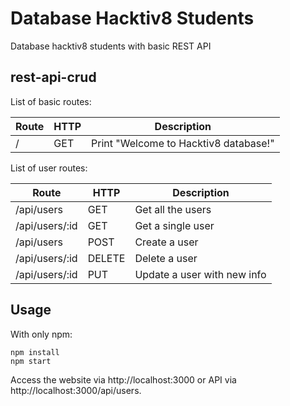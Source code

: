 # Database Hacktiv8 Students
Database hacktiv8 students with basic REST API

## rest-api-crud
List of basic routes:

| **Route** | **HTTP** | **Description**                       |
|-----------|----------|---------------------------------------|
|     /     | GET      | Print "Welcome to Hacktiv8 database!" |

List of user routes:

|      **Route**     | **HTTP** |       **Description**         |
|--------------------|----------|-------------------------------|
| /api/users         | GET      | Get all the users             |
| /api/users/:id     | GET      | Get a single user             |
| /api/users         | POST     | Create a user                 |
| /api/users/:id     | DELETE   | Delete a user                 |
| /api/users/:id     | PUT      | Update a user with new info   |

## Usage
With only npm:
```
npm install
npm start
```
Access the website via http://localhost:3000 or API via http://localhost:3000/api/users.
